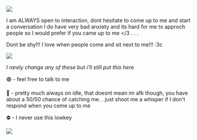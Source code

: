 ![](https://64.media.tumblr.com/418aec8a75cf4cea3b03d4346886a7e3/e4faf451d7d1f33d-d0/s500x750/8bd3cc37452cd884c8b2e6a61071c4cd7d2bddb4.gifv)

I am ALWAYS open to interaction, dont hesitate to come up to me and start a conversation
I do have very bad anxiety and its hard for me to approch people so I would prefer if you came up to me </3
. . .

Dont be shy!!! I love when people come and sit next to me!!! :3c 

![](https://file.garden/ZdgOEpzmo3pLm1gF/Untitled17_20250212235732_1.png)


*I rarely change any of these but i'll still put this here*

🟢 - feel free to talk to me

🌙 - pretty much always on idle, that doesnt mean im afk though, you have about a 50/50 chance of catching me. . just shoot me a whisper if I don't respond when you come up to me

⛔ - I never use this lowkey

![](https://64.media.tumblr.com/418aec8a75cf4cea3b03d4346886a7e3/e4faf451d7d1f33d-d0/s500x750/8bd3cc37452cd884c8b2e6a61071c4cd7d2bddb4.gifv)
